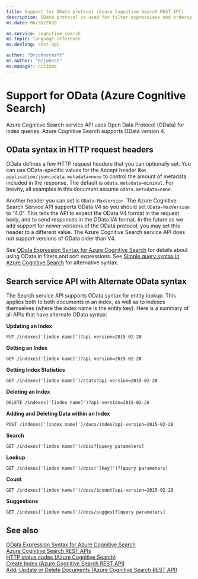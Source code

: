 ```yaml
---
title: Support for OData protocol (Azure Cognitive Search REST API)
description: OData protocol is used for filter expressions and orderby expressions in Azure Cognitive Search queries.
ms.date: 06/30/2020

ms.service: cognitive-search
ms.topic: language-reference
ms.devlang: rest-api

author: "Brjohnstmsft"
ms.author: "brjohnst"
ms.manager: nitinme
---
```

# Support for OData (Azure Cognitive Search)

Azure Cognitive Search service API uses Open Data Protocol (OData) for index queries. Azure Cognitive Search supports OData version 4.  

## OData syntax in HTTP request headers  
 OData defines a few HTTP request headers that you can optionally set. You can use OData-specific values for the Accept header like `application/json;odata.metadata=none` to control the amount of metadata included in the response. The default is `odata.metadata=minimal`. For brevity, all examples in this document assume `odata.metadata=none`.  

 Another header you can set is `OData-MaxVersion`. The Azure Cognitive Search Service API supports OData V4 so you should set `OData-MaxVersion` to "4.0". This tells the API to expect the OData V4 format in the request body, and to send responses in the OData V4 format. In the future as we add support for newer versions of the OData protocol, you may set this header to a different value. The Azure Cognitive Search service API does not support versions of OData older than V4.  

 See [OData Expression Syntax for Azure Cognitive Search](https://docs.microsoft.com/azure/search/query-odata-filter-orderby-syntax) for details about using OData in filters and sort expressions. See [Simple query syntax in Azure Cognitive Search](https://docs.microsoft.com/azure/search/query-simple-syntax) for alternative syntax.  

## Search service API with Alternate OData syntax  
 The Search service API supports OData syntax for entity lookup. This applies both to both documents in an index, as well as to indexes themselves (where the index name is the entity key). Here is a summary of all APIs that have alternate OData syntax:  

 **Updating an Index**  

```http 
PUT /indexes('[index name]')?api-version=2015-02-28  
```  

 **Getting an Index**  

```http  
GET /indexes('[index name]')?api-version=2015-02-28  
```  

 **Getting Index Statistics**  

```http   
GET /indexes('[index name]')/stats?api-version=2015-02-28  
```  

 **Deleting an Index**  

```http   
DELETE /indexes('[index name]')?api-version=2015-02-28  
```  

 **Adding and Deleting Data within an Index**  

```http   
POST /indexes('[index name]')/docs/index?api-version=2015-02-28  
```  

 **Search**  

```http   
GET /indexes('[index name]')/docs?[query parameters]  
```  

 **Lookup**  

```http   
GET /indexes('[index name]')/docs('[key]')?[query parameters]  
```  

 **Count**  

```http   
GET /indexes('[index name]')/docs/$count?api-version=2015-02-28  
```  

 **Suggestions**  

```http   
GET /indexes('[index name]')/docs/suggest?[query parameters]  
```  

## See also  
 [OData Expression Syntax for Azure Cognitive Search](https://docs.microsoft.com/azure/search/query-odata-filter-orderby-syntax)   
 [Azure Cognitive Search REST APIs](index.md)   
 [HTTP status codes &#40;Azure Cognitive Search&#41;](http-status-codes.md)   
 [Create Index &#40;Azure Cognitive Search REST API&#41;](create-index.md)   
 [Add, Update or Delete Documents &#40;Azure Cognitive Search REST API&#41;](addupdate-or-delete-documents.md)  
